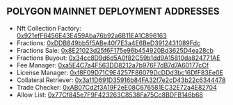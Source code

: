 ## POLYGON MAINNET DEPLOYMENT ADDRESSES

- Nft Collection Factory: [0x921efF6456E43E459Aba76b92a6B11EA1C896163](https://polygonscan.com/address/0x921efF6456E43E459Aba76b92a6B11EA1C896163)
- Fractions: [0xDDB849bb5f5ABe40f7E3a4E6BeD3912431089Fdc](https://polygonscan.com/address/0xDDB849bb5f5ABe40f7E3a4E6BeD3912431089Fdc)
- Fractions Sale: [0x8E21023d25f6F175e96b454920Bd3625D4ea28cb](https://polygonscan.com/address/0x8E21023d25f6F175e96b454920Bd3625D4ea28cb)
- Fractions Buyout: [0x34cc8D9d6d5A0f82C59b1dd9A15810da824771AE](https://polygonscan.com/address/0x34cc8D9d6d5A0f82C59b1dd9A15810da824771AE)
- Fee Manager: [0xa5E4C7a4F563DD8212a7b976F7dB7d7A60177cCf](https://polygonscan.com/address/0xa5E4C7a4F563DD8212a7b976F7dB7d7A60177cCf)
- License Manager: [0xf8F09D71C9E4257F86079DcDDd3bc16DfF83Ee0E](https://polygonscan.com/address/0xf8F09D71C9E4257F86079DcDDd3bc16DfF83Ee0E)
- Collateral Retriever: [0x3a11D691D35916b84FA32f7e2cD43b22c6344478](https://polygonscan.com/address/0x3a11D691D35916b84FA32f7e2cD43b22c6344478)
- Trade Checker: [0xAB07Cd2f3A19F2eE08C676581EC32E72a4E82704](https://polygonscan.com/address/0xAB07Cd2f3A19F2eE08C676581EC32E72a4E82704)
- Allow List: [0x77Cf845e7F9F423263C8538Fa75Cc8BDFB146b68](https://polygonscan.com/address/0x77Cf845e7F9F423263C8538Fa75Cc8BDFB146b68)
